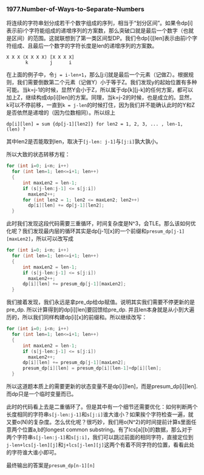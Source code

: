 ### 1977.Number-of-Ways-to-Separate-Numbers

将连续的字符串划分成若干个数字组成的序列，相当于“划分区间”。如果令dp[i]表示前i个字符能组成的递增序列的方案数，那么突破口就是最后一个数字（也就是区间）的范围。这就联想到了第一类区间型DP。我们令dp[i][len]表示由前i个字符组成、且最后一个数字的字符长度是len的递增序列的方案数。
```
X X X (X X X X) [X X X X]
       k        j      i
```
在上面的例子中，令```j = i-len+1```，那么[j:i]就是最后一个元素（记做Z）。根据规则，我们需要倒数第二个元素（记做Y）小于等于Z。我们发现y的起始位置有多种可能。当k=j-1的时候，显然Y会小于Z，所以属于dp[k][j-k]的任何方案，都可以加上Z，继续构成dp[i][len]的方案。同理，当k=j-2的时候，也是成立的。显然，k可以不停前移，一直到```k = j-len```的时候打住，因为我们并不能确认此时的Y和Z是否依然是递增的（因为位数相同）。所以综上
```
dp[i][len] = sum {dp[j-1][len2]} for len2 = 1, 2, 3, ... , len-1, (len) ?
```
其中len2是否能取到len，取决于```[j-len: j-1]```与```[j:i]```孰大孰小。

所以大致的状态转移方程：
```cpp
for (int i=0; i<n; i++)
  for (int len=1; len<=i+1; len++)
  {
      int maxLen2 = len-1;
      if (s[j-len:j-1] <= s[j:i])
        maxLen2++;
      for (int len2 = 1; len2 <= maxLen2; len2++)
        dp[i][len] += dp[j-1][len2];
  }
```

此时我们发现这段代码需要三重循环，时间复杂度是N^3，会TLE。那么该如何优化呢？我们发现最内层的循环其实是dp[j-1][x]的一个前缀和```presum_dp[j-1][maxLen2]```，所以可以改写成
```cpp
for (int i=0; i<n; i++)
  for (int len=1; len<=i+1; len++)
  {
      int maxLen2 = len-1;
      if (s[j-len:j-1] <= s[j:i])
        maxLen2++;
      dp[i][len] += presum_dp[j-1][maxLen2];
  }
```

我们接着发现，我们永远是拿pre_dp给dp赋值。说明其实我们需要不停更新的是pre_dp. 所以计算得到的dp[i][len]要回馈给pre_dp. 并且len本身就是从小到大遍历的，所以我们同样构建dp[i][x]的前缀和。所以继续改写：
```cpp
for (int i=0; i<n; i++)
  for (int len=1; len<=i+1; len++)
  {
      int maxLen2 = len-1;
      if (s[j-len:j-1] <= s[j:i])
        maxLen2++;
      dp[i][len] += presum_dp[j-1][maxLen2];
      presum_dp[i][len] = presum_dp[i][len-1]+dp[i][len];
  }
```
所以这道题本质上的需要更新的状态变量不是dp[i][len]，而是presum_dp[i][len]. 而dp只是一个临时变量而已。

此时的代码看上去是二重循环了。但是其中有一个细节还需要优化：如何判断两个长度相同的字符串```s[j-len:j-1]```和```s[j:i]```谁大谁小？如果挨个字符检查一遍，就又要o(N)的复杂度。怎么优化呢？很巧妙，我们用o(N^2)的时间提前计算s里面任意两个位置a,b的longest common substring。有了lcs[a][b]的数据，那么对于两个字符串```s[j-len:j-1]```和```s[j:i]```，我们可以跳过前面的相同字符，直接定位到```j-len+lcs[j-len][j]```和```j+lcs[j-len][j]```这两个有着不同字符的位置，看看此处的字符谁大谁小即可。

最终输出的答案是```presum_dp[n-1][n]```
